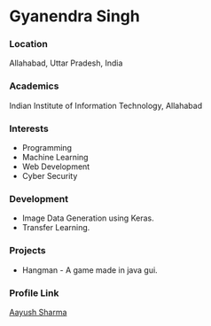 # Gyanendra Singh	

### Location

Allahabad, Uttar Pradesh, India

### Academics

Indian Institute of Information Technology, Allahabad

### Interests

- Programming 
- Machine Learning
- Web Development
- Cyber Security

### Development

- Image Data Generation using Keras.
- Transfer Learning.

### Projects

- Hangman - A game made in java gui.

### Profile Link

[Aayush Sharma](https://github.com/N0r1h)
